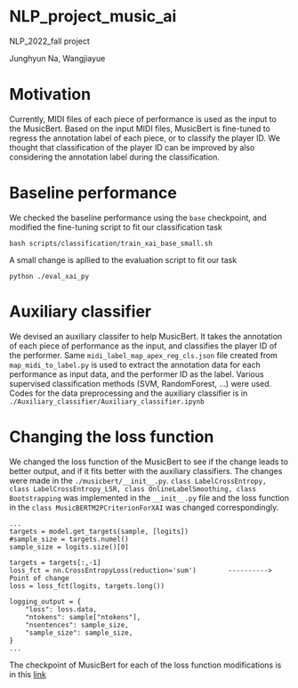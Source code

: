 # NLP_project_music_ai
NLP_2022_fall project 

Junghyun Na, Wangjiayue

# Motivation
Currently, MIDI files of each piece of performance is used as the input to the MusicBert. Based on the input MIDI files, MusicBert is fine-tuned to regress the annotation label of each piece, or to classify the player ID. We thought that classification of the player ID can be improved by also considering the annotation label during the classification. 

# Baseline performance 

We checked the baseline performance using the ```base``` checkpoint, and modified the fine-tuning script to fit our classification task

```
bash scripts/classification/train_xai_base_small.sh
```

A small change is apllied to the evaluation script to fit our task

```
python ./eval_xai_py
```

# Auxiliary classifier
We devised an auxiliary classifer to help MusicBert. It takes the annotation of each piece of performance as the input, and classifies the player ID of the performer. Same ```midi_label_map_apex_reg_cls.json``` file created from ```map_midi_to_label.py``` is used to extract the annotation data for each performance as input data, and the performer ID as the label. Various supervised classification methods (SVM, RandomForest, ...) were used. Codes for the data preprocessing and the auxiliary classifier is in ```./Auxiliary_classifier/Auxiliary_classifier.ipynb```

# Changing the loss function
We changed the loss function of the MusicBert to see if the change leads to better output, and if it fits better with the auxiliary classifiers. The changes were made in the ```./musicbert/__init__.py```. ```class LabelCrossEntropy, class LabelCrossEntropy_LSR, class OnlineLabelSmoothing, class Bootstrapping``` was implemented in the ```__init__.py``` file and the loss function in the ```class MusicBERTM2PCriterionForXAI``` was changed correspondingly.

```
...
targets = model.get_targets(sample, [logits])
#sample_size = targets.numel()
sample_size = logits.size()[0]

targets = targets[:,-1]
loss_fct = nn.CrossEntropyLoss(reduction='sum')        ----------> Point of change
loss = loss_fct(logits, targets.long())

logging_output = {
    "loss": loss.data,
    "ntokens": sample["ntokens"],
    "nsentences": sample_size,
    "sample_size": sample_size,
}
...
 ```
The checkpoint of MusicBert for each of the loss function modifications is in this [link](https://drive.google.com/drive/folders/1vED6xkJ5lOxrgP7PY8A_8B9R14Sy92ni)
